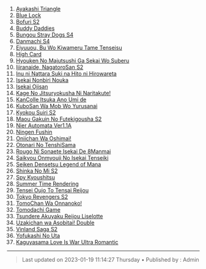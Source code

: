 <!-- Ini merupakan format bawaan khusus website kuhaku.id, mengubah format mungkin tidak dapat ditampilkan dengan baik pada website. -->

<!-- List anime -->
1. [Ayakashi Triangle](https://db.shirozone.workers.dev/0:/[1080P]%20ANIME%20ONGOING/[kuhaku.id]%20Ayakashi%20Triangle/ "Ayakashi Triangle")
2. [Blue Lock](https://db.shirozone.workers.dev/0:/[1080P]%20ANIME%20ONGOING/[kuhaku.id]%20Blue%20Lock/ "Blue Lock")
3. [Bofuri S2](https://db.shirozone.workers.dev/0:/[1080P]%20ANIME%20ONGOING/[kuhaku.id]%20Bofuri%20S2/ "Bofuri S2")
4. [Buddy Daddies](https://db.shirozone.workers.dev/0:/[1080P]%20ANIME%20ONGOING/[kuhaku.id]%20Buddy%20Daddies/ "Buddy Daddies")
5. [Bungou Stray Dogs S4](https://db.shirozone.workers.dev/0:/[1080P]%20ANIME%20ONGOING/[kuhaku.id]%20Bungou%20Stray%20Dogs%20S4/ "Bungou Stray Dogs S4")
6. [Danmachi S4](https://db.shirozone.workers.dev/0:/[1080P]%20ANIME%20ONGOING/[kuhaku.id]%20Danmachi%20S4/ "Danmachi S4")
7. [Eiyuuou, Bu Wo Kiwameru Tame Tenseisu](https://db.shirozone.workers.dev/0:/[1080P]%20ANIME%20ONGOING/[kuhaku.id]%20Eiyuuou,%20Bu%20Wo%20Kiwameru%20Tame%20Tenseisu/ "Eiyuuou, Bu Wo Kiwameru Tame Tenseisu")
8. [High Card](https://db.shirozone.workers.dev/0:/[1080P]%20ANIME%20ONGOING/[kuhaku.id]%20High%20Card/ "High Card")
9. [Hyouken No Majutsushi Ga Sekai Wo Suberu](https://db.shirozone.workers.dev/0:/[1080P]%20ANIME%20ONGOING/[kuhaku.id]%20Hyouken%20No%20Majutsushi%20Ga%20Sekai%20Wo%20Suberu/ "Hyouken No Majutsushi Ga Sekai Wo Suberu")
10. [Ijiranaide, NagatoroSan S2](https://db.shirozone.workers.dev/0:/[1080P]%20ANIME%20ONGOING/[kuhaku.id]%20Ijiranaide,%20Nagatoro-San%20S2/ "Ijiranaide, NagatoroSan S2")
11. [Inu ni Nattara Suki na Hito ni Hirowareta](https://db.shirozone.workers.dev/0:/[1080P]%20ANIME%20ONGOING/[kuhaku.id]%20Inu%20ni%20Nattara%20Suki%20na%20Hito%20ni%20Hirowareta/ "Inu ni Nattara Suki na Hito ni Hirowareta")
12. [Isekai Nonbiri Nouka](https://db.shirozone.workers.dev/0:/[1080P]%20ANIME%20ONGOING/[kuhaku.id]%20Isekai%20Nonbiri%20Nouka/ "Isekai Nonbiri Nouka")
13. [Isekai Ojisan](https://db.shirozone.workers.dev/0:/[1080P]%20ANIME%20ONGOING/[kuhaku.id]%20Isekai%20Ojisan/ "Isekai Ojisan")
14. [Kage No Jitsuryokusha Ni Naritakute!](https://db.shirozone.workers.dev/0:/[1080P]%20ANIME%20ONGOING/[kuhaku.id]%20Kage%20No%20Jitsuryokusha%20Ni%20Naritakute!/ "Kage No Jitsuryokusha Ni Naritakute!")
15. [KanColle Itsuka Ano Umi de](https://db.shirozone.workers.dev/0:/[1080P]%20ANIME%20ONGOING/[kuhaku.id]%20KanColle%20Itsuka%20Ano%20Umi%20de/ "KanColle Itsuka Ano Umi de")
16. [KuboSan Wa Mob Wo Yurusanai](https://db.shirozone.workers.dev/0:/[1080P]%20ANIME%20ONGOING/[kuhaku.id]%20Kubo-San%20Wa%20Mob%20Wo%20Yurusanai/ "KuboSan Wa Mob Wo Yurusanai")
17. [Kyokou Suiri S2](https://db.shirozone.workers.dev/0:/[1080P]%20ANIME%20ONGOING/[kuhaku.id]%20Kyokou%20Suiri%20S2/ "Kyokou Suiri S2")
18. [Maou Gakuin No Futekigousha S2](https://db.shirozone.workers.dev/0:/[1080P]%20ANIME%20ONGOING/[kuhaku.id]%20Maou%20Gakuin%20No%20Futekigousha%20S2/ "Maou Gakuin No Futekigousha S2")
19. [Nier Automata Ver1.1A](https://db.shirozone.workers.dev/0:/[1080P]%20ANIME%20ONGOING/[kuhaku.id]%20Nier%20Automata%20Ver1.1A/ "Nier Automata Ver1.1A")
20. [Ningen Fushin](https://db.shirozone.workers.dev/0:/[1080P]%20ANIME%20ONGOING/[kuhaku.id]%20Ningen%20Fushin%20No%20Boukensha-Tachi%20Ga%20Sekai%20O%20Sukuu%20You%20Desu/ "Ningen Fushin")
21. [Oniichan Wa Oshimai!](https://db.shirozone.workers.dev/0:/[1080P]%20ANIME%20ONGOING/[kuhaku.id]%20Oniichan%20Wa%20Oshimai!/ "Oniichan Wa Oshimai!")
22. [Otonari No TenshiSama](https://db.shirozone.workers.dev/0:/[1080P]%20ANIME%20ONGOING/[kuhaku.id]%20Otonari%20No%20Tenshi-Sama%20Ni%20Itsunomanika%20Dame%20Ningen%20Ni%20Sareteita%20Ken/ "Otonari No TenshiSama")
23. [Rougo Ni Sonaete Isekai De 8Manmai](https://db.shirozone.workers.dev/0:/[1080P]%20ANIME%20ONGOING/[kuhaku.id]%20Rougo%20Ni%20Sonaete%20Isekai%20De%208-Manmai%20No%20Kinka%20Wo%20Tamemasu/ "Rougo Ni Sonaete Isekai De 8Manmai")
24. [Saikyou Onmyouji No Isekai Tenseiki](https://db.shirozone.workers.dev/0:/[1080P]%20ANIME%20ONGOING/[kuhaku.id]%20Saikyou%20Onmyouji%20No%20Isekai%20Tenseiki/ "Saikyou Onmyouji No Isekai Tenseiki")
25. [Seiken Densetsu Legend of Mana](https://db.shirozone.workers.dev/0:/[1080P]%20ANIME%20ONGOING/[kuhaku.id]%20Seiken%20Densetsu%20Legend%20of%20Mana%20-%20The%20Teardrop%20Crystal/ "Seiken Densetsu Legend of Mana")
26. [Shinka No Mi S2](https://db.shirozone.workers.dev/0:/[1080P]%20ANIME%20ONGOING/[kuhaku.id]%20Shinka%20No%20Mi%20S2/ "Shinka No Mi S2")
27. [Spy Kyoushitsu](https://db.shirozone.workers.dev/0:/[1080P]%20ANIME%20ONGOING/[kuhaku.id]%20Spy%20Kyoushitsu/ "Spy Kyoushitsu")
28. [Summer Time Rendering](https://db.shirozone.workers.dev/0:/[1080P]%20ANIME%20ONGOING/[kuhaku.id]%20Summer%20Time%20Rendering/ "Summer Time Rendering")
29. [Tensei Oujo To Tensai Reijou](https://db.shirozone.workers.dev/0:/[1080P]%20ANIME%20ONGOING/[kuhaku.id]%20Tensei%20Oujo%20To%20Tensai%20Reijou%20No%20Mahou%20Kakumei/ "Tensei Oujo To Tensai Reijou")
30. [Tokyo Revengers S2](https://db.shirozone.workers.dev/0:/[1080P]%20ANIME%20ONGOING/[kuhaku.id]%20Tokyo%20Revengers/ "Tokyo Revengers S2")
31. [TomoChan Wa Onnanoko!](https://db.shirozone.workers.dev/0:/[1080P]%20ANIME%20ONGOING/[kuhaku.id]%20Tomo-Chan%20Wa%20Onnanoko!/ "TomoChan Wa Onnanoko!")
32. [Tomodachi Game](https://db.shirozone.workers.dev/0:/[1080P]%20ANIME%20ONGOING/[kuhaku.id]%20Tomodachi%20Game/ "Tomodachi Game")
33. [Tsundere Akuyaku Reijou Liselotte](https://db.shirozone.workers.dev/0:/[1080P]%20ANIME%20ONGOING/[kuhaku.id]%20Tsundere%20Akuyaku%20Reijou%20Liselotte%20to%20Jikkyou%20no%20Endou-kun%20to%20Kaisetsu%20no%20Kobayashi-san/ "Tsundere Akuyaku Reijou Liselotte")
34. [Uzakichan wa Asobitai! Double](https://db.shirozone.workers.dev/0:/[1080P]%20ANIME%20ONGOING/[kuhaku.id]%20Uzaki-chan%20wa%20Asobitai!%20Double/ "Uzakichan wa Asobitai! Double")
35. [Vinland Saga S2](https://db.shirozone.workers.dev/0:/[1080P]%20ANIME%20ONGOING/[kuhaku.id]%20Vinland%20Saga%20S2/ "Vinland Saga S2")
36. [Yofukashi No Uta](https://db.shirozone.workers.dev/0:/[1080P]%20ANIME%20ONGOING/[kuhaku.id]%20Yofukashi%20No%20Uta/ "Yofukashi No Uta")
37. [Kaguyasama Love Is War  Ultra Romantic](https://db.shirozone.workers.dev/0:/[1080P]%20ANIME%20ONGOING/[kuhaku.id][BD]%20Kaguya-sama%20Love%20Is%20War%20-%20Ultra%20Romantic/ "Kaguyasama Love Is War  Ultra Romantic") 
<!-- Akhir dari List anime -->

------------

> Last updated on 2023-01-19 11:14:27 Thursday &bull;
> Published by : Admin

<!-- Gunakan website berikut untuk mengedit markdown dengan mudah :) -->
<!-- https://markdown-editor.github.io/ -->
